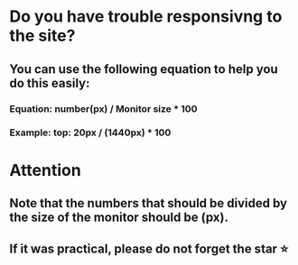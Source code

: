 # Do you have trouble responsivng to the site?

## You can use the following equation to help you do this easily:

### Equation: number(px) / Monitor size * 100
### Example:  top: 20px  /   (1440px)   * 100

# Attention
## Note that the numbers that should be divided by the size of the monitor should be (px).

## If it was practical, please do not forget the star :star: